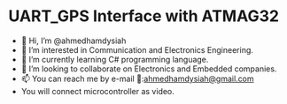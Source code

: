 # UART_GPS Interface with ATMAG32
- 👋 Hi, I’m @ahmedhamdysiah
- 👀 I’m interested in Communication and Electronics Engineering.
- 🌱 I’m currently learning C# programming language.
- 💞️ I’m looking to collaborate on  Electronics and Embedded companies.
- 📫 You can reach me by e-mail 📧:ahmedhamdysiah@gmail.com
- You will connect microcontroller as video. 

<!---
ahmedhamdysiah/Embedded-projects- is a ✨ special ✨ repository because its `README.md` Embedded-projects- appears on your GitHub profile.
--->
